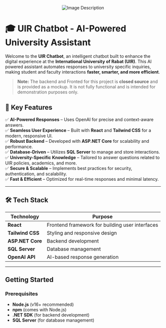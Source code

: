 <div align="center">
  <img src="https://github.com/user-attachments/assets/b14f96bd-b7e5-450b-9f66-0d415a5c66e0" alt="Image Description">
</div>

# 🎓 UIR Chatbot - AI-Powered University Assistant  

Welcome to the **UIR Chatbot**, an intelligent chatbot built to enhance the digital experience at the **International University of Rabat (UIR)**. This AI powered assistant automates responses to university specific inquiries, making student and faculty interactions **faster, smarter, and more efficient**.  

> **Note:** The backend and Fronted for this project is **closed source** and is provided as a mockup. It is not fully functional and is intended for demonstration purposes only.

## 🌟 Key Features  

✅ **AI-Powered Responses** – Uses OpenAI for precise and context-aware answers.  
✅ **Seamless User Experience** – Built with **React** and **Tailwind CSS** for a modern, responsive UI.  
✅ **Robust Backend** – Developed with **ASP.NET Core** for scalability and performance.  
✅ **Database-Driven** – Utilizes **SQL Server** to manage and store interactions.  
✅ **University-Specific Knowledge** – Tailored to answer questions related to UIR policies, academics, and more.  
✅ **Secure & Scalable** – Implements best practices for security, authentication, and scalability.  
✅ **Fast & Efficient** – Optimized for real-time responses and minimal latency.  

---

## 🛠️ Tech Stack 
| Technology      | Purpose                                       |
|-----------------|-----------------------------------------------|
| **React**       | Frontend framework for building user interfaces |
| **Tailwind CSS**| Styling and responsive design                 |
| **ASP.NET Core**| Backend development                           |
| **SQL Server**  | Database management                           |
| **OpenAI API**  | AI-based response generation                  |

---
## Getting Started

### Prerequisites
- **Node.js** (v16+ recommended)
- **npm** (comes with Node.js)
- **.NET SDK** (for backend development)
- **SQL Server** (for database management)
